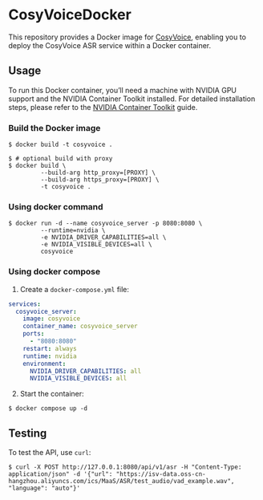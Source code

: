 # CosyVoiceDocker

This repository provides a Docker image for [CosyVoice](https://github.com/FunAudioLLM/CosyVoice), enabling you to deploy the CosyVoice ASR service within a Docker container.

## Usage

To run this Docker container, you’ll need a machine with NVIDIA GPU support and the NVIDIA Container Toolkit installed. For detailed installation steps, please refer to the [NVIDIA Container Toolkit](https://notes.xiaowu.ai/%E5%BC%80%E5%8F%91%E7%AC%94%E8%AE%B0/AI/NVIDIA#%E5%AE%89%E8%A3%85+NVIDIA+Container+Toolkit) guide.

### Build the Docker image

```shell
$ docker build -t cosyvoice .

$ # optional build with proxy
$ docker build \
         --build-arg http_proxy=[PROXY] \
         --build-arg https_proxy=[PROXY] \
         -t cosyvoice .
```

### Using docker command

```shell
$ docker run -d --name cosyvoice_server -p 8080:8080 \
         --runtime=nvidia \
         -e NVIDIA_DRIVER_CAPABILITIES=all \
         -e NVIDIA_VISIBLE_DEVICES=all \
         cosyvoice
```

### Using docker compose

1. Create a `docker-compose.yml` file:
```yaml
services:
  cosyvoice_server:
    image: cosyvoice
    container_name: cosyvoice_server
    ports:
      - "8080:8080"
    restart: always
    runtime: nvidia
    environment:
      NVIDIA_DRIVER_CAPABILITIES: all
      NVIDIA_VISIBLE_DEVICES: all
```
2. Start the container:
```shell
$ docker compose up -d
```

## Testing

To test the API, use `curl`:

```shell
$ curl -X POST http://127.0.0.1:8080/api/v1/asr -H "Content-Type: application/json" -d '{"url": "https://isv-data.oss-cn-hangzhou.aliyuncs.com/ics/MaaS/ASR/test_audio/vad_example.wav", "language": "auto"}'
```